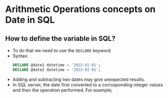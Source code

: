 # Arithmetic Operations concepts on Date in SQL
## How to define the variable in SQL?
  * To do that we need to use the ```DECLARE``` keyword.
  * Syntax:
    ~~~~sql
    DECLARE @date1 datetime = '2023-01-01';
    DECLARE @date2 datetime = '2022-01-01';
    ~~~~
 * Adding and subtracting two dates may give unexpected results.
 * In SQL server, the date first converted to a corrosponding integer values and then the operation performed. For example;
   ~~~sql
